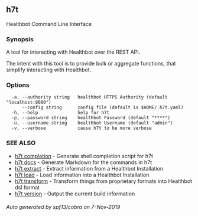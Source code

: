 ## h7t

Healthbot Command Line Interface

### Synopsis

A tool for interacting with Healthbot over the REST API.
	
The intent with this tool is to provide bulk or aggregate functions, that simplify interacting with Healthbot.

### Options

```
  -a, --authority string   healthbot HTTPS Authority (default "localhost:8080")
      --config string      config file (default is $HOME/.h7t.yaml)
  -h, --help               help for h7t
  -p, --password string    healthbot Password (default "****")
  -u, --username string    healthbot Username (default "admin")
  -v, --verbose            cause h7t to be more verbose
```

### SEE ALSO

* [h7t completion](h7t_completion.md)	 - Generate shell completion script for h7t
* [h7t docs](h7t_docs.md)	 - Generate Markdown for the commands in h7t
* [h7t extract](h7t_extract.md)	 - Extract information from a Healthbot Installation
* [h7t load](h7t_load.md)	 - Load information into a Healthbot Installation
* [h7t transform](h7t_transform.md)	 - Transform things from proprietary formats into Healthbot dsl format
* [h7t version](h7t_version.md)	 - Output the current build information

###### Auto generated by spf13/cobra on 7-Nov-2019
